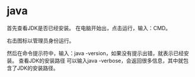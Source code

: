 # java

首先查看JDK是否已经安装。
在电脑开始出，点击运行，输入：CMD。

右击图标以管理员身份运行。

然后在命令提示符中，输入：java -version，如果没有提示出错，就表示已经安装。
查看JDK的安装路径
可以输入java -verbose，会返回很多信息，其中就包含了JDK的安装路径。
